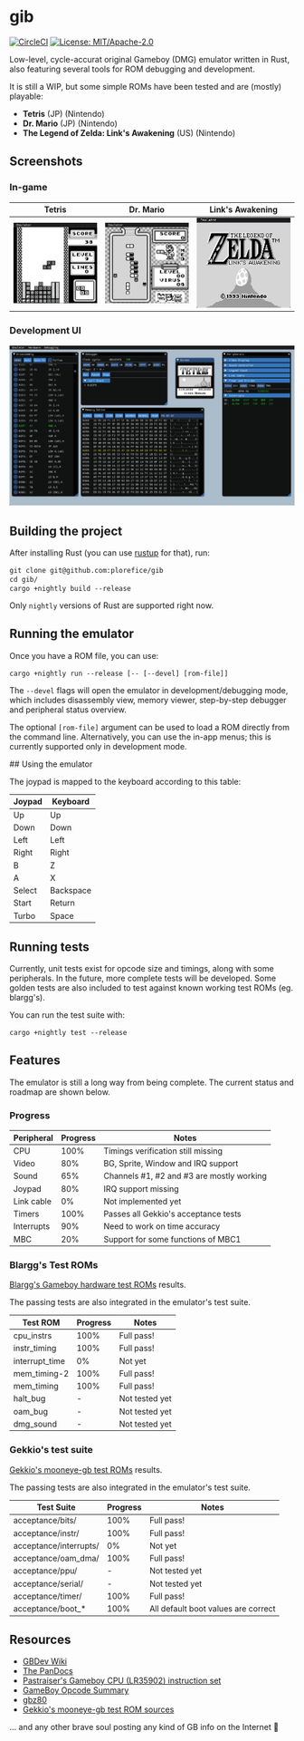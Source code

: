# gib

[![CircleCI](https://circleci.com/gh/plorefice/gib.svg?style=shield)](https://circleci.com/gh/plorefice/gib)
[![License: MIT/Apache-2.0](https://img.shields.io/badge/license-GPLv3-blue.svg)](LICENSE)

Low-level, cycle-accurat original Gameboy (DMG) emulator written in Rust, also featuring several tools
for ROM debugging and development.

It is still a WIP, but some simple ROMs have been tested and are (mostly) playable:

* **Tetris** (JP) (Nintendo)
* **Dr. Mario** (JP) (Nintendo)
* **The Legend of Zelda: Link's Awakening** (US) (Nintendo)

## Screenshots

### In-game

| Tetris                                                      | Dr. Mario                                                     | Link's Awakening                                              |
| ----------------------------------------------------------- | ------------------------------------------------------------- | ------------------------------------------------------------- |
| <img src="res/screenshots/tetris_gameplay.png" width=256px> | <img src="res/screenshots/dr_mario_gameplay.png" width=256px> | <img src="res/screenshots/zelda_titlescreen.png" width=256px> |

### Development UI

![DevUI](res/screenshots/devui.png)

## Building the project

After installing Rust (you can use [rustup](https://rustup.rs) for that), run:

```shell
git clone git@github.com:plorefice/gib
cd gib/
cargo +nightly build --release
```

Only `nightly` versions of Rust are supported right now.

## Running the emulator

Once you have a ROM file, you can use:

```shell
cargo +nightly run --release [-- [--devel] [rom-file]]
```

The `--devel` flags will open the emulator in development/debugging mode, which includes
disassembly view, memory viewer, step-by-step debugger and peripheral status overview.

The optional `[rom-file]` argument can be used to load a ROM directly from the command line.
Alternatively, you can use the in-app menus; this is currently supported only in development mode.

## Using the emulator

The joypad is mapped to the keyboard according to this table:

| Joypad | Keyboard  |
| ------ | --------- |
| Up     | Up        |
| Down   | Down      |
| Left   | Left      |
| Right  | Right     |
| B      | Z         |
| A      | X         |
| Select | Backspace |
| Start  | Return    |
| Turbo  | Space     |

## Running tests

Currently, unit tests exist for opcode size and timings, along with some peripherals.
In the future, more complete tests will be developed. Some golden tests are also
included to test against known working test ROMs (eg. blargg's).

You can run the test suite with:

```shell
cargo +nightly test --release
```

## Features

The emulator is still a long way from being complete. The current status and roadmap
are shown below.

### Progress

| Peripheral | Progress | Notes                                     |
| ---------- | -------- | ----------------------------------------- |
| CPU        | 100%     | Timings verification still missing        |
| Video      | 80%      | BG, Sprite, Window and IRQ support        |
| Sound      | 65%      | Channels #1, #2 and #3 are mostly working |
| Joypad     | 80%      | IRQ support missing                       |
| Link cable | 0%       | Not implemented yet                       |
| Timers     | 100%     | Passes all Gekkio's acceptance tests      |
| Interrupts | 90%      | Need to work on time accuracy             |
| MBC        | 20%      | Support for some functions of MBC1        |

### Blargg's Test ROMs

[Blargg's Gameboy hardware test ROMs](https://github.com/retrio/gb-test-roms) results.

The passing tests are also integrated in the emulator's test suite.

| Test ROM       | Progress | Notes          |
| -------------- | -------- | -------------- |
| cpu_instrs     | 100%     | Full pass!     |
| instr_timing   | 100%     | Full pass!     |
| interrupt_time | 0%       | Not yet        |
| mem_timing-2   | 100%     | Full pass!     |
| mem_timing     | 100%     | Full pass!     |
| halt_bug       | -        | Not tested yet |
| oam_bug        | -        | Not tested yet |
| dmg_sound      | -        | Not tested yet |

### Gekkio's test suite

[Gekkio's mooneye-gb test ROMs](https://gekkio.fi/files/mooneye-gb/latest/) results.

The passing tests are also integrated in the emulator's test suite.

| Test Suite             | Progress | Notes                               |
| ---------------------- | -------- | ----------------------------------- |
| acceptance/bits/       | 100%     | Full pass!                          |
| acceptance/instr/      | 100%     | Full pass!                          |
| acceptance/interrupts/ | 0%       | Not yet                             |
| acceptance/oam_dma/    | 100%     | Full pass!                          |
| acceptance/ppu/        | -        | Not tested yet                      |
| acceptance/serial/     | -        | Not tested yet                      |
| acceptance/timer/      | 100%     | Full pass!                          |
| acceptance/boot_*      | 100%     | All default boot values are correct |

## Resources

* [GBDev Wiki](http://gbdev.gg8.se/wiki/articles/Main_Page)
* [The PanDocs](http://bgb.bircd.org/pandocs.htm)
* [Pastraiser's Gameboy CPU (LR35902) instruction set](http://www.pastraiser.com/cpu/gameboy/gameboy_opcodes.html)
* [GameBoy Opcode Summary](http://www.devrs.com/gb/files/opcodes.html)
* [gbz80](https://rednex.github.io/rgbds/gbz80.7.html)
* [Gekkio's mooneye-gb test ROM sources](https://github.com/Gekkio/mooneye-gb/tree/master/tests)

... and any other brave soul posting any kind of GB info on the Internet :pray:
